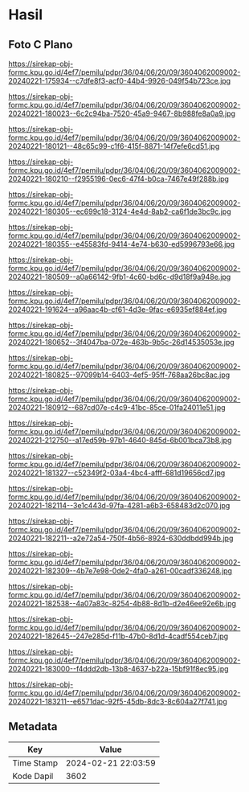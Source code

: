 # Hasil

## Foto C Plano

https://sirekap-obj-formc.kpu.go.id/4ef7/pemilu/pdpr/36/04/06/20/09/3604062009002-20240221-175934--c7dfe8f3-acf0-44b4-9926-049f54b723ce.jpg

https://sirekap-obj-formc.kpu.go.id/4ef7/pemilu/pdpr/36/04/06/20/09/3604062009002-20240221-180023--6c2c94ba-7520-45a9-9467-8b988fe8a0a9.jpg

https://sirekap-obj-formc.kpu.go.id/4ef7/pemilu/pdpr/36/04/06/20/09/3604062009002-20240221-180121--48c65c99-c1f6-415f-8871-14f7efe6cd51.jpg

https://sirekap-obj-formc.kpu.go.id/4ef7/pemilu/pdpr/36/04/06/20/09/3604062009002-20240221-180210--f2955196-0ec6-47f4-b0ca-7467e49f288b.jpg

https://sirekap-obj-formc.kpu.go.id/4ef7/pemilu/pdpr/36/04/06/20/09/3604062009002-20240221-180305--ec699c18-3124-4e4d-8ab2-ca6f1de3bc9c.jpg

https://sirekap-obj-formc.kpu.go.id/4ef7/pemilu/pdpr/36/04/06/20/09/3604062009002-20240221-180355--e45583fd-9414-4e74-b630-ed5996793e66.jpg

https://sirekap-obj-formc.kpu.go.id/4ef7/pemilu/pdpr/36/04/06/20/09/3604062009002-20240221-180509--a0a66142-9fb1-4c60-bd6c-d9d18f9a948e.jpg

https://sirekap-obj-formc.kpu.go.id/4ef7/pemilu/pdpr/36/04/06/20/09/3604062009002-20240221-191624--a96aac4b-cf61-4d3e-9fac-e6935ef884ef.jpg

https://sirekap-obj-formc.kpu.go.id/4ef7/pemilu/pdpr/36/04/06/20/09/3604062009002-20240221-180652--3f4047ba-072e-463b-9b5c-26d14535053e.jpg

https://sirekap-obj-formc.kpu.go.id/4ef7/pemilu/pdpr/36/04/06/20/09/3604062009002-20240221-180825--97099b14-6403-4ef5-95ff-768aa26bc8ac.jpg

https://sirekap-obj-formc.kpu.go.id/4ef7/pemilu/pdpr/36/04/06/20/09/3604062009002-20240221-180912--687cd07e-c4c9-41bc-85ce-01fa24011e51.jpg

https://sirekap-obj-formc.kpu.go.id/4ef7/pemilu/pdpr/36/04/06/20/09/3604062009002-20240221-212750--a17ed59b-97b1-4640-845d-6b001bca73b8.jpg

https://sirekap-obj-formc.kpu.go.id/4ef7/pemilu/pdpr/36/04/06/20/09/3604062009002-20240221-181327--c52349f2-03a4-4bc4-afff-681d19656cd7.jpg

https://sirekap-obj-formc.kpu.go.id/4ef7/pemilu/pdpr/36/04/06/20/09/3604062009002-20240221-182114--3e1c443d-97fa-4281-a6b3-658483d2c070.jpg

https://sirekap-obj-formc.kpu.go.id/4ef7/pemilu/pdpr/36/04/06/20/09/3604062009002-20240221-182211--a2e72a54-750f-4b56-8924-630ddbdd994b.jpg

https://sirekap-obj-formc.kpu.go.id/4ef7/pemilu/pdpr/36/04/06/20/09/3604062009002-20240221-182309--4b7e7e98-0de2-4fa0-a261-00cadf336248.jpg

https://sirekap-obj-formc.kpu.go.id/4ef7/pemilu/pdpr/36/04/06/20/09/3604062009002-20240221-182538--4a07a83c-8254-4b88-8d1b-d2e46ee92e6b.jpg

https://sirekap-obj-formc.kpu.go.id/4ef7/pemilu/pdpr/36/04/06/20/09/3604062009002-20240221-182645--247e285d-f11b-47b0-8d1d-4cadf554ceb7.jpg

https://sirekap-obj-formc.kpu.go.id/4ef7/pemilu/pdpr/36/04/06/20/09/3604062009002-20240221-183000--f4ddd2db-13b8-4637-b22a-15bf91f8ec95.jpg

https://sirekap-obj-formc.kpu.go.id/4ef7/pemilu/pdpr/36/04/06/20/09/3604062009002-20240221-183211--e6571dac-92f5-45db-8dc3-8c604a27f741.jpg


## Metadata

| Key        | Value               |
| ---------- | ------------------- |
| Time Stamp | 2024-02-21 22:03:59 |
| Kode Dapil | 3602                |




